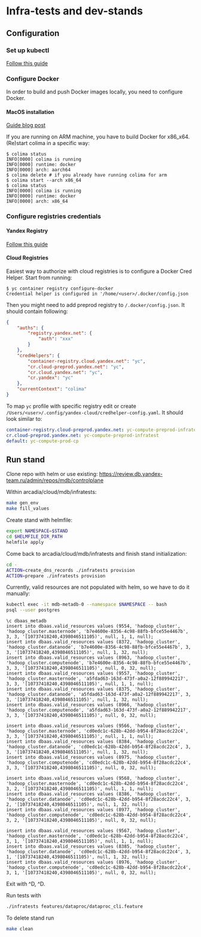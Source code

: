 # Infra-tests and dev-stands
## Configuration
### Set up kubectl
[Follow this guide](https://wiki.yandex-team.ru/mdb/internal/k8s/gettings-started-with-k8s/#configurekubectlandycprofile)
### Configure Docker
In order to build and push Docker images locally, you need to configure Docker.
#### MacOS installation
[Guide blog post](https://maxlog.at.yandex-team.ru/149)

If you are running on ARM machine, you have to build Docker for x86_x64. (Re)start colima in a specific way:
```shell
$ colima status
INFO[0000] colima is running
INFO[0000] runtime: docker
INFO[0000] arch: aarch64
$ colima delete # if you already have running colima for arm
$ colima start --arch x86_64
$ colima status
INFO[0000] colima is running
INFO[0000] runtime: docker
INFO[0000] arch: x86_64
```
### Configure registries credentials
#### Yandex Registry
[Follow this guide](https://wiki.yandex-team.ru/qloud/docker-registry/#authorization)
#### Cloud Registries
Easiest way to authorize with cloud registries is to configure a Docker Cred Helper.
Start from running:
```
$ yc container registry configure-docker
Credential helper is configured in '/home/<user>/.docker/config.json
```
Then you might need to add preprod registry to `/.docker/config.json`. It should contain following:
```json
{
	"auths": {
		"registry.yandex.net": {
			"auth": "xxx"
		}
	},
	"credHelpers": {
		"container-registry.cloud.yandex.net": "yc",
		"cr.cloud-preprod.yandex.net": "yc",
		"cr.cloud.yandex.net": "yc",
		"cr.yandex": "yc"
	},
	"currentContext": "colima"
}
```
To map `yc` profile with specific registry edit or create `/Users/<user>/.config/yandex-cloud/credhelper-config.yaml`.
It should look similar to:
```yaml
container-registry.cloud-preprod.yandex.net: yc-compute-preprod-infratest
cr.cloud-preprod.yandex.net: yc-compute-preprod-infratest
default: yc-compute-prod-cp
```

## Run stand
Clone repo with helm or use existing: https://review.db.yandex-team.ru/admin/repos/mdb/controlplane

Within arcadia/cloud/mdb/infratests:
```bash
make gen_env
make fill_values
```

Create stand with helmfile:
```bash
export NAMESPACE=$STAND
cd $HELMFILE_DIR_PATH
helmfile apply
```

Come back to arcadia/cloud/mdb/infratests and finish stand initialization:
```bash
cd -
ACTION=create_dns_records ./infratests provision
ACTION=prepare ./infratests provision
```

Currently, valid resources are not populated with helm, so we have to do it manually:
```bash
kubectl exec -it mdb-metadb-0 --namespace $NAMESPACE -- bash
psql --user postgres
```
```postgresql
\c dbaas_metadb
insert into dbaas.valid_resources values (9554, 'hadoop_cluster', 'hadoop_cluster.masternode', 'b7e4600e-8356-4c98-88fb-bfce55e4467b', 3, 3, '[10737418240,4398046511105)', null, 1, 1, null);
insert into dbaas.valid_resources values (8372, 'hadoop_cluster', 'hadoop_cluster.datanode', 'b7e4600e-8356-4c98-88fb-bfce55e4467b', 3, 3, '[10737418240,4398046511105)', null, 1, 32, null);
insert into dbaas.valid_resources values (8963, 'hadoop_cluster', 'hadoop_cluster.computenode', 'b7e4600e-8356-4c98-88fb-bfce55e4467b', 3, 3, '[10737418240,4398046511105)', null, 0, 32, null);
insert into dbaas.valid_resources values (9557, 'hadoop_cluster', 'hadoop_cluster.masternode', 'a5fdad63-163d-473f-a0a2-12f889942217', 3, 3, '[10737418240,4398046511105)', null, 1, 1, null);
insert into dbaas.valid_resources values (8375, 'hadoop_cluster', 'hadoop_cluster.datanode', 'a5fdad63-163d-473f-a0a2-12f889942217', 3, 3, '[10737418240,4398046511105)', null, 1, 32, null);
insert into dbaas.valid_resources values (8966, 'hadoop_cluster', 'hadoop_cluster.computenode', 'a5fdad63-163d-473f-a0a2-12f889942217', 3, 3, '[10737418240,4398046511105)', null, 0, 32, null);

insert into dbaas.valid_resources values (9566, 'hadoop_cluster', 'hadoop_cluster.masternode', 'cd0edc1c-628b-42dd-b954-8f28acdc22c4', 3, 3, '[10737418240,4398046511105)', null, 1, 1, null);
insert into dbaas.valid_resources values (8384, 'hadoop_cluster', 'hadoop_cluster.datanode', 'cd0edc1c-628b-42dd-b954-8f28acdc22c4', 3, 3, '[10737418240,4398046511105)', null, 1, 32, null);
insert into dbaas.valid_resources values (8975, 'hadoop_cluster', 'hadoop_cluster.computenode', 'cd0edc1c-628b-42dd-b954-8f28acdc22c4', 3, 3, '[10737418240,4398046511105)', null, 0, 32, null);

insert into dbaas.valid_resources values (9568, 'hadoop_cluster', 'hadoop_cluster.masternode', 'cd0edc1c-628b-42dd-b954-8f28acdc22c4', 3, 2, '[10737418240,4398046511105)', null, 1, 1, null);
insert into dbaas.valid_resources values (8386, 'hadoop_cluster', 'hadoop_cluster.datanode', 'cd0edc1c-628b-42dd-b954-8f28acdc22c4', 3, 2, '[10737418240,4398046511105)', null, 1, 32, null);
insert into dbaas.valid_resources values (8977, 'hadoop_cluster', 'hadoop_cluster.computenode', 'cd0edc1c-628b-42dd-b954-8f28acdc22c4', 3, 2, '[10737418240,4398046511105)', null, 0, 32, null);

insert into dbaas.valid_resources values (9567, 'hadoop_cluster', 'hadoop_cluster.masternode', 'cd0edc1c-628b-42dd-b954-8f28acdc22c4', 3, 1, '[10737418240,4398046511105)', null, 1, 1, null);
insert into dbaas.valid_resources values (8385, 'hadoop_cluster', 'hadoop_cluster.datanode', 'cd0edc1c-628b-42dd-b954-8f28acdc22c4', 3, 1, '[10737418240,4398046511105)', null, 1, 32, null);
insert into dbaas.valid_resources values (8976, 'hadoop_cluster', 'hadoop_cluster.computenode', 'cd0edc1c-628b-42dd-b954-8f28acdc22c4', 3, 1, '[10737418240,4398046511105)', null, 0, 32, null);
```
Exit with ^D, ^D.

Run tests with
```bash
./infratests features/dataproc/dataproc_cli.feature
```

To delete stand run
```bash
make clean
```

